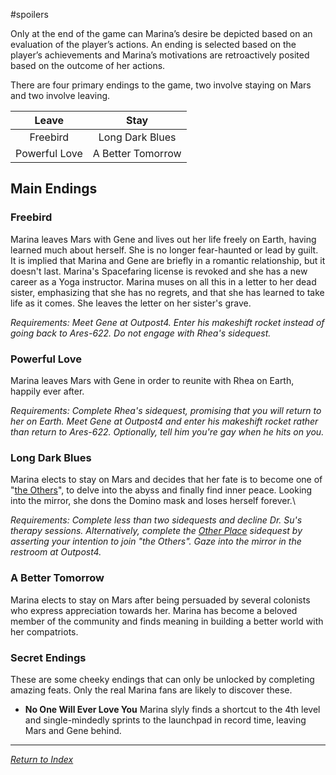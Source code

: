 #spoilers

Only at the end of the game can Marina’s desire be depicted based on an evaluation of the player’s actions. An ending is selected based on the player’s achievements and Marina’s motivations are retroactively posited based on the outcome of her actions. 

There are four primary endings to the game, two involve staying on Mars and two involve leaving.

| Leave | Stay |
| :----: | :----: |
| Freebird | Long Dark Blues |
| Powerful Love | A Better Tomorrow |

## Main Endings
### Freebird 
Marina leaves Mars with Gene and lives out her life freely on Earth, having learned much about herself. She is no longer fear-haunted or lead by guilt. It is implied that Marina and Gene are briefly in a romantic relationship, but it doesn't last. Marina's Spacefaring license is revoked and she has a new career as a Yoga instructor. Marina muses on all this in a letter to her dead sister, emphasizing that she has no regrets, and that she has learned to take life as it comes. She leaves the letter on her sister's grave.

_Requirements: Meet Gene at Outpost4. Enter his makeshift rocket instead of going back to Ares-622. Do not engage with Rhea's sidequest._

### Powerful Love
Marina leaves Mars with Gene in order to reunite with Rhea on Earth, happily ever after.

_Requirements: Complete Rhea's sidequest, promising that you will return to her on Earth. Meet Gene at Outpost4 and enter his makeshift rocket rather than return to Ares-622. Optionally, tell him you're gay when he hits on you._

### Long Dark Blues
Marina elects to stay on Mars and decides that her fate is to become one of "[the Others](LogosPathogenesis.md)", to delve into the abyss and finally find inner peace. Looking into the mirror, she dons the Domino mask and loses herself forever.\

_Requirements: Complete less than two sidequests and decline Dr. Su's therapy sessions. Alternatively, complete the [Other Place](OtherPlace.md) sidequest by asserting your intention to join "the Others". Gaze into the mirror in the restroom at Outpost4._

### A Better Tomorrow
Marina elects to stay on Mars after being persuaded by several colonists who express appreciation towards her. Marina has become a beloved member of the community and finds meaning in building a better world with her compatriots.

### Secret Endings
These are some cheeky endings that can only be unlocked by completing amazing feats. Only the real Marina fans are likely to discover these.
- **No One Will Ever Love You**
Marina slyly finds a shortcut to the 4th level and single-mindedly sprints to the launchpad in record time, leaving Mars and Gene behind.

---


*[Return to Index](index2.md)*
